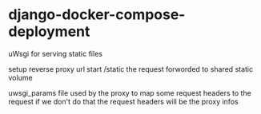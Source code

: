 # django-docker-compose-deployment

uWsgi for serving static files 

setup reverse proxy 
url start /static the request forworded to shared static volume 

uwsgi_params file used by the proxy to map some request headers to the request if we don't do that the request headers will be the proxy infos 